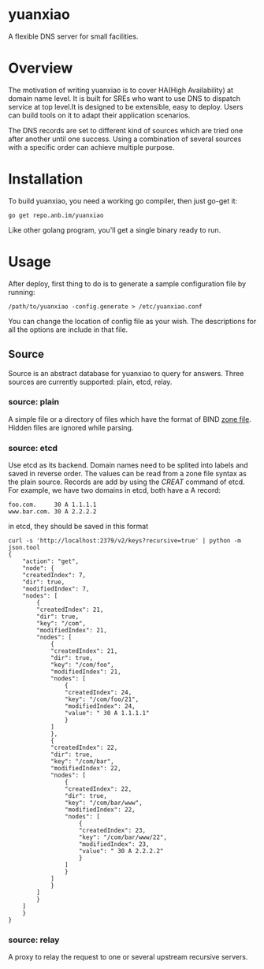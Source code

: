# yuanxiao

A flexible DNS server for small facilities.

# Overview

The motivation of writing yuanxiao is to cover HA(High Availability)
at domain name level. It is built for SREs who want to use DNS to
dispatch service at top level.It is designed to be extensible, easy to
deploy. Users can build tools on it to adapt their application
scenarios.

The DNS records are set to different kind of sources which are tried
one after another until one success. Using a combination of several
sources with a specific order can achieve multiple purpose.

# Installation

To build yuanxiao, you need a working go compiler, then just go-get it:
```shell
go get repo.anb.im/yuanxiao
```
Like other golang program, you'll get a single binary ready to run.

# Usage

After deploy, first thing to do is to generate a sample configuration
file by running:

```shell
/path/to/yuanxiao -config.generate > /etc/yuanxiao.conf
```

You can change the location of config file as your wish. The
descriptions for all the options are include in that file.

## Source

Source is an abstract database for yuanxiao to query for answers.
Three sources are currently supported: plain, etcd, relay.

### source: plain

A simple file or a directory of files which have the format of BIND
[zone file](http://en.wikipedia.org/wiki/Zone_file). Hidden files are
ignored while parsing.

### source: etcd

Use etcd as its backend. Domain names need to be splited into labels
and saved in reverse order. The values can be read from a zone file
syntax as the plain source. Records are add by using the _CREAT_
command of etcd. For example, we have two domains in etcd, both have a
A record:
```
foo.com.     30 A 1.1.1.1
www.bar.com. 30 A 2.2.2.2
```

in etcd, they should be saved in this format

```shell
curl -s 'http://localhost:2379/v2/keys?recursive=true' | python -m json.tool
{
    "action": "get",
    "node": {
	"createdIndex": 7,
	"dir": true,
	"modifiedIndex": 7,
	"nodes": [
	    {
		"createdIndex": 21,
		"dir": true,
		"key": "/com",
		"modifiedIndex": 21,
		"nodes": [
		    {
			"createdIndex": 21,
			"dir": true,
			"key": "/com/foo",
			"modifiedIndex": 21,
			"nodes": [
			    {
				"createdIndex": 24,
				"key": "/com/foo/21",
				"modifiedIndex": 24,
				"value": " 30 A 1.1.1.1"
			    }
			]
		    },
		    {
			"createdIndex": 22,
			"dir": true,
			"key": "/com/bar",
			"modifiedIndex": 22,
			"nodes": [
			    {
				"createdIndex": 22,
				"dir": true,
				"key": "/com/bar/www",
				"modifiedIndex": 22,
				"nodes": [
				    {
					"createdIndex": 23,
					"key": "/com/bar/www/22",
					"modifiedIndex": 23,
					"value": " 30 A 2.2.2.2"
				    }
				]
			    }
			]
		    }
		]
	    }
	]
    }
}
```

### source: relay

A proxy to relay the request to one or several upstream recursive
servers.

